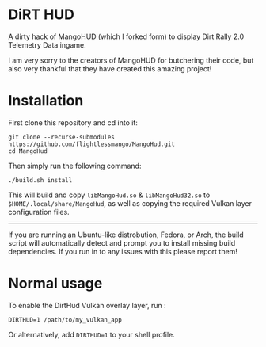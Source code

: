 # DiRT HUD

A dirty hack of MangoHUD (which I forked form) to display Dirt Rally 2.0 Telemetry Data ingame.  

I am very sorry to the creators of MangoHUD for butchering their code, but also very thankful that they have created this amazing project!

# Installation
First clone this repository and cd into it:

```
git clone --recurse-submodules https://github.com/flightlessmango/MangoHud.git
cd MangoHud
```

Then simply run the following command:

`./build.sh install`

This will build and copy `libMangoHud.so` & `libMangoHud32.so` to `$HOME/.local/share/MangoHud`, as well as copying the required Vulkan layer configuration files.

---

If you are running an Ubuntu-like distrobution, Fedora, or Arch, the build script will automatically detect and prompt you to install missing build dependencies. If you run in to any issues with this please report them!

# Normal usage

To enable the DirtHud Vulkan overlay layer, run :

`DIRTHUD=1 /path/to/my_vulkan_app`

Or alternatively, add `DIRTHUD=1` to your shell profile.